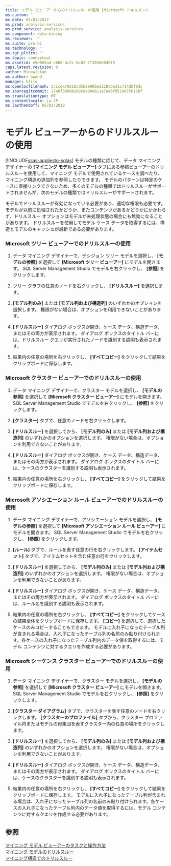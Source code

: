 ```yaml
---
title: モデル ビューアーからのドリルスルーの使用 |Microsoft ドキュメント
ms.custom: ''
ms.date: 03/01/2017
ms.prod: analysis-services
ms.prod_service: analysis-services
ms.component: data-mining
ms.reviewer: ''
ms.suite: pro-bi
ms.technology: ''
ms.tgt_pltfrm: ''
ms.topic: conceptual
ms.assetid: e5e065ad-c688-4c2c-8c82-7f3038e04915
caps.latest.revision: 6
author: Minewiskan
ms.author: owend
manager: kfile
ms.openlocfilehash: 3c1cea79210cd5b8e90be2228cba31c714dbf9dc
ms.sourcegitcommit: 1740f3090b168c0e809611a7aa6fd514075616bf
ms.translationtype: MT
ms.contentlocale: ja-JP
ms.lasthandoff: 05/03/2018
---
```

# <a name="use-drillthrough-from-the-model-viewers"></a>モデル ビューアーからのドリルスルーの使用
[!INCLUDE[ssas-appliesto-sqlas](../../includes/ssas-appliesto-sqlas.md)]
  モデルの種類に応じて、データ マイニング デザイナーの **[マイニング モデル ビューアー]** タブにある参照ビューアーのドリルスルーを使用して、マイニング モデルで使用されているケースを調べたり、マイニング構造の追加列を参照したりできます。 モデルのパターンは特定のケースに直接リンクできないため、多くのモデルの種類ではドリルスルーがサポートされませんが、次のモデルの種類ではドリルスルーがサポートされます。  
  
 モデルでドリルスルーが有効になっている必要があり、適切な権限も必要です。 モデルが以前に処理されたかどうか、またコンテンツがあるかどうかにかかわらず、ドリルスルー オプションはモデルが未処理状態の場合にも無効になることがあります。 ドリルスルーを使用してモデル ケース データを取得するには、構造とモデルのキャッシュが最新である必要があります。  
  
### <a name="use-drillthrough-in-the-microsoft-tree-viewer"></a>Microsoft ツリー ビューアーでのドリルスルーの使用  
  
1.  データ マイニング デザイナーで、デシジョン ツリー モデルを選択し、 **[モデルの参照]** を選択して **[Microsoft ツリー ビューアー]** にモデルを開きます。 SQL Server Management Studio でモデルを右クリックし、 **[参照]** をクリックします。  
  
2.  ツリー グラフの任意のノードを右クリックし、 **[ドリルスルー]** を選択します。  
  
3.  **[モデル列のみ]** または **[モデル列および構造列]** のいずれかのオプションを選択します。 権限がない場合は、オプションを利用できないことがあります。  
  
4.  **[ドリルスルー]** ダイアログ ボックスが開き、ケース データ、構造データ、またはその両方が表示されます。 ダイアログ ボックスのタイトル バーには、ドリルスルー クエリが実行されたノードを識別する説明も表示されます。  
  
5.  結果内の任意の場所を右クリックし、 **[すべてコピー]** をクリックして結果をクリップボードに保存します。  
  
### <a name="use-drillthrough-in-the-microsoft-cluster-viewer"></a>Microsoft クラスター ビューアーでのドリルスルーの使用  
  
1.  データ マイニング デザイナーで、クラスター モデルを選択し、 **[モデルの参照]** を選択して **[Microsoft クラスター ビューアー]** にモデルを開きます。 SQL Server Management Studio でモデルを右クリックし、 **[参照]** をクリックします。  
  
2.  **[クラスター]** タブで、任意のノードを右クリックします。  
  
3.  **[ドリルスルー]** を選択してから、 **[モデル列のみ]** または **[モデル列および構造列]** のいずれかのオプションを選択します。 権限がない場合は、オプションを利用できないことがあります。  
  
4.  **[ドリルスルー]** ダイアログ ボックスが開き、ケース データ、構造データ、またはその両方が表示されます。 ダイアログ ボックスのタイトル バーには、ケースのクラスターを識別する説明も表示されます。  
  
5.  結果内の任意の場所を右クリックし、 **[すべてコピー]** をクリックして結果をクリップボードに保存します。  
  
### <a name="use-drillthrough-in-the-microsoft-association-rules-viewer"></a>Microsoft アソシエーション ルール ビューアーでのドリルスルーの使用  
  
1.  データ マイニング デザイナーで、アソシエーション モデルを選択し、 **[モデルの参照]** を選択して **[Microsoft アソシエーション ルール ビューアー]** にモデルを開きます。 SQL Server Management Studio でモデルを右クリックし、 **[参照]** をクリックします。  
  
2.  **[ルール]** タブで、ルールを表す任意の行を右クリックします。 **[アイテムセット]** タブで、アイテムセットを含む任意の行をクリックします。  
  
3.  **[ドリルスルー]** を選択してから、 **[モデル列のみ]** または **[モデル列および構造列]** のいずれかのオプションを選択します。 権限がない場合は、オプションを利用できないことがあります。  
  
4.  **[ドリルスルー]** ダイアログ ボックスが開き、ケース データ、構造データ、またはその両方が表示されます。 ダイアログ ボックスのタイトル バーには、ルール名を識別する説明も表示されます。  
  
5.  結果内の任意の場所を右クリックし、 **[すべてコピー]** をクリックしてケースの結果全体をクリップボードに保存します。 **[コピー]** を選択して、選択したケースのみコピーすることもできます。 モデルに入れ子になったテーブル列が含まれる場合は、入れ子になったテーブル列の名前のみ貼り付けられます。各ケースの入れ子になったテーブル列内のデータ値を取得するには、モデル コンテンツに対するクエリを作成する必要があります。  
  
### <a name="use-drillthrough-in-the-microsoft-sequence-cluster-viewer"></a>Microsoft シーケンス クラスター ビューアーでのドリルスルーの使用  
  
1.  データ マイニング デザイナーで、クラスター モデルを選択し、 **[モデルの参照]** を選択して **[Microsoft クラスター ビューアー]** にモデルを開きます。 SQL Server Management Studio でモデルを右クリックし、 **[参照]** をクリックします。  
  
2.  **[クラスター ダイアグラム]** タブで、クラスターを表す任意のノードを右クリックします。 **[クラスターのプロファイル]** タブから、クラスター プロファイル内またはモデルの母集団を表すクラスター内の任意の場所をクリックします。  
  
3.  **[ドリルスルー]** を選択してから、 **[モデル列のみ]** または **[モデル列および構造列]** のいずれかのオプションを選択します。 権限がない場合は、オプションを利用できないことがあります。  
  
4.  **[ドリルスルー]** ダイアログ ボックスが開き、ケース データ、構造データ、またはその両方が表示されます。 ダイアログ ボックスのタイトル バーには、ケースのクラスターを識別する説明も表示されます。  
  
5.  結果内の任意の場所を右クリックし、 **[すべてコピー]** をクリックして結果をクリップボードに保存します。 モデルに入れ子になったテーブル列が含まれる場合は、入れ子になったテーブル列の名前のみ貼り付けられます。各ケースの入れ子になったテーブル列内のデータ値を取得するには、モデル コンテンツに対するクエリを作成する必要があります。  
  
## <a name="see-also"></a>参照  
 [マイニング モデル ビューアーのタスクと操作方法](../../analysis-services/data-mining/mining-model-viewer-tasks-and-how-tos.md)   
 [マイニング モデルのドリルスルー](../../analysis-services/data-mining/drillthrough-on-mining-models.md)   
 [マイニング構造でのドリルスルー](../../analysis-services/data-mining/drillthrough-on-mining-structures.md)  
  
  
